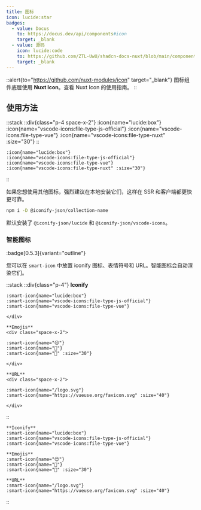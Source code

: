 ```yaml
---
title: 图标
icon: lucide:star
badges:
  - value: Docus
    to: https://docus.dev/api/components#icon
    target: _blank
  - value: 源码
    icon: lucide:code
    to: https://github.com/ZTL-UwU/shadcn-docs-nuxt/blob/main/components/content/Icon.vue
    target: _blank
---
```


::alert{to="https://github.com/nuxt-modules/icon" target="_blank"}
图标组件底层使用 **Nuxt Icon**。查看 Nuxt Icon 的使用指南。
::

## 使用方法

::stack
  ::div{class="p-4 space-x-2"}
    :icon{name="lucide:box"}
    :icon{name="vscode-icons:file-type-js-official"}
    :icon{name="vscode-icons:file-type-vue"}
    :icon{name="vscode-icons:file-type-nuxt" :size="30"}
  ::

  ```mdc
  :icon{name="lucide:box"}
  :icon{name="vscode-icons:file-type-js-official"}
  :icon{name="vscode-icons:file-type-vue"}
  :icon{name="vscode-icons:file-type-nuxt" :size="30"}
  ```
::

如果您想使用其他图标，强烈建议在本地安装它们，这样在 SSR 和客户端都更快更可靠。

```bash [Terminal]
npm i -D @iconify-json/collection-name
```

默认安装了 `@iconify-json/lucide` 和 `@iconify-json/vscode-icons`。

### 智能图标

:badge[0.5.3]{variant="outline"}

您可以在 `smart-icon` 中放置 iconify 图标、表情符号和 URL。智能图标会自动渲染它们。

::stack
  ::div{class="p-4"}
    **Iconify**
    <div class="space-x-2">

    :smart-icon{name="lucide:box"}
    :smart-icon{name="vscode-icons:file-type-js-official"}
    :smart-icon{name="vscode-icons:file-type-vue"}

    </div>

    **Emojis**
    <div class="space-x-2">

    :smart-icon{name="😍"}
    :smart-icon{name="🚀"}
    :smart-icon{name="🎉" :size="30"}

    </div>

    **URL**
    <div class="space-x-2">

    :smart-icon{name="/logo.svg"}
    :smart-icon{name="https://vueuse.org/favicon.svg" :size="40"}

    </div>
  ::

  ```mdc
  **Iconify**
  :smart-icon{name="lucide:box"}
  :smart-icon{name="vscode-icons:file-type-js-official"}
  :smart-icon{name="vscode-icons:file-type-vue"}

  **Emojis**
  :smart-icon{name="😍"}
  :smart-icon{name="🚀"}
  :smart-icon{name="🎉" :size="30"}

  **URL**
  :smart-icon{name="/logo.svg"}
  :smart-icon{name="https://vueuse.org/favicon.svg" :size="40"}
  ```
::
